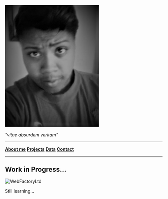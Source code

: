 <img src="https://raw.githubusercontent.com/Gr8eye/Gr8eye.github.io/master/10626627_845469108797566_1699698768033840917_n%20(2).jpg" alt="Meghan" width="300"/>

_"vitae absurdem veritam"_

----
**[About me](about.md)**
**[Projects](portfolio.md)**
**[Data](datasets.md)**
**[Contact](creator.md)**

-----------

## Work in Progress...

<image src = "https://images.unsplash.com/photo-1590479773265-7464e5d48118?ixlib=rb-1.2.1&ixid=eyJhcHBfaWQiOjEyMDd9&auto=format&fit=crop&w=500&q=60" alt = "WebFactoryLtd" width="500"/>

Still learning...
